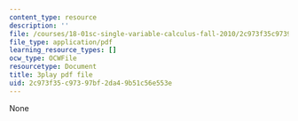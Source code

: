 ```yaml
---
content_type: resource
description: ''
file: /courses/18-01sc-single-variable-calculus-fall-2010/2c973f35c97397bf2da49b51c56e553e_YN7k_bXXggY.pdf
file_type: application/pdf
learning_resource_types: []
ocw_type: OCWFile
resourcetype: Document
title: 3play pdf file
uid: 2c973f35-c973-97bf-2da4-9b51c56e553e
---
```

None

